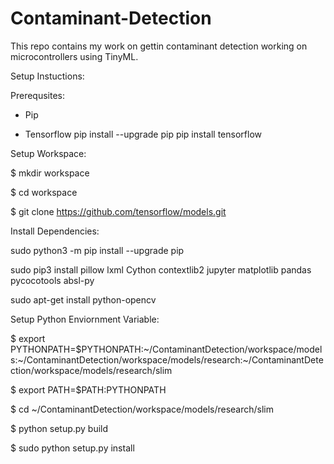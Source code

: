 # Contaminant-Detection
This repo contains my work on gettin contaminant detection working on microcontrollers using TinyML. 

Setup Instuctions: 

Prerequsites: 

- Pip

- Tensorflow
	pip install --upgrade pip
	pip install tensorflow

Setup Workspace:

$ mkdir workspace

$ cd workspace

$ git clone https://github.com/tensorflow/models.git

Install Dependencies: 

sudo python3 -m pip install --upgrade pip

sudo pip3 install pillow lxml Cython contextlib2 jupyter matplotlib pandas pycocotools absl-py 

sudo apt-get install python-opencv

Setup Python Enviornment Variable:

$ export PYTHONPATH=$PYTHONPATH:~/ContaminantDetection/workspace/models:~/ContaminantDetection/workspace/models/research:~/ContaminantDetection/workspace/models/research/slim

$ export PATH=$PATH:PYTHONPATH

$ cd ~/ContaminantDetection/workspace/models/research/slim

$ python setup.py build

$ sudo python setup.py install
